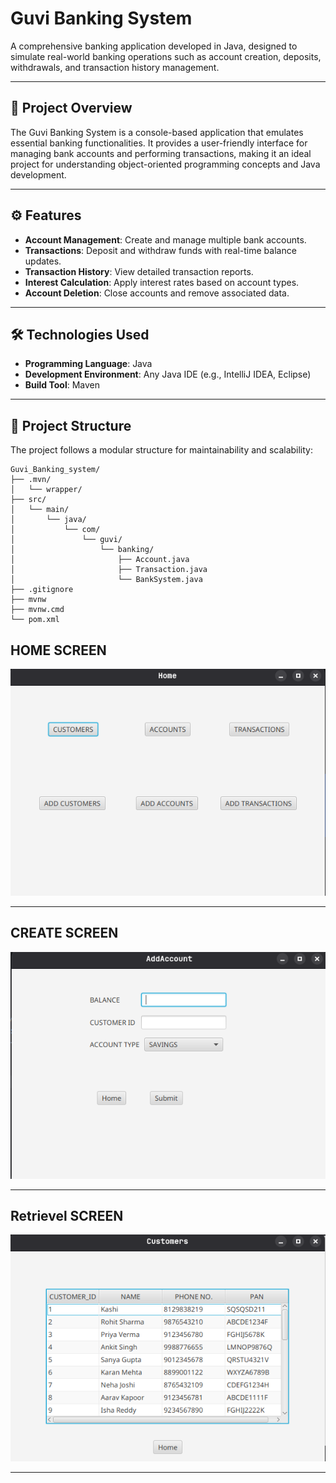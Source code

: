 # Guvi Banking System

A comprehensive banking application developed in Java, designed to simulate real-world banking operations such as account creation, deposits, withdrawals, and transaction history management.

---

## 🧠 Project Overview

The Guvi Banking System is a console-based application that emulates essential banking functionalities. It provides a user-friendly interface for managing bank accounts and performing transactions, making it an ideal project for understanding object-oriented programming concepts and Java development.

---

## ⚙️ Features

* **Account Management**: Create and manage multiple bank accounts.
* **Transactions**: Deposit and withdraw funds with real-time balance updates.
* **Transaction History**: View detailed transaction reports.
* **Interest Calculation**: Apply interest rates based on account types.
* **Account Deletion**: Close accounts and remove associated data.

---

## 🛠️ Technologies Used

* **Programming Language**: Java
* **Development Environment**: Any Java IDE (e.g., IntelliJ IDEA, Eclipse)
* **Build Tool**: Maven

---

## 📁 Project Structure

The project follows a modular structure for maintainability and scalability:

```
Guvi_Banking_system/
├── .mvn/
│   └── wrapper/
├── src/
│   └── main/
│       └── java/
│           └── com/
│               └── guvi/
│                   └── banking/
│                       ├── Account.java
│                       ├── Transaction.java
│                       └── BankSystem.java
├── .gitignore
├── mvnw
├── mvnw.cmd
└── pom.xml
```
## HOME SCREEN

![Home](Imgs/HOME.png)

---
## CREATE SCREEN

![CREATE](Imgs/CREATE.png)

---
## Retrievel SCREEN

![Retrievel](Imgs/RETRIVAL.png)

---
